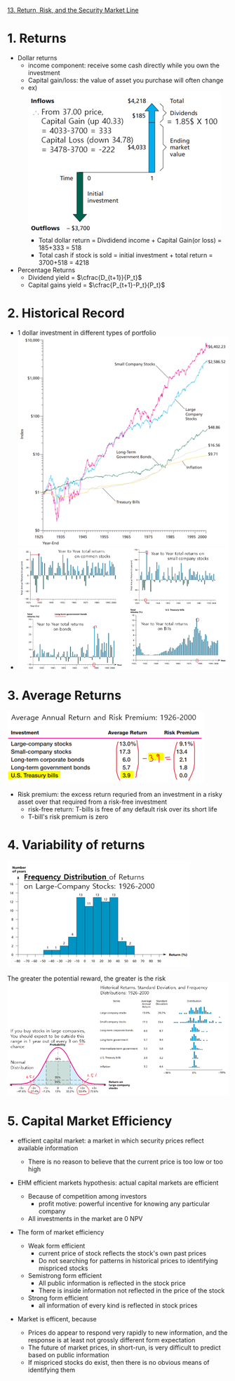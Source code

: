 [13. Return, Risk, and the Security Market Line](13.%20Return,%20Risk,%20and%20the%20Security%20Market%20Line.md)
# 1. Returns
- Dollar returns
	- income component: receive some cash directly while you own the investment
	- Capital gain/loss: the value of asset you purchase will often change
	- ex) ![](resource/Pasted%20image%2020231228175556.png)
		- Total dollar return = Divdidend income + Capital Gain(or loss) = 185+333 = 518
		- Total cash if stock is sold = initial investment + total return = 3700+518 = 4218
- Percentage Returns
	- Dividend yield = $\cfrac{D_{t+1}}{P_t}$
	- Capital gains yield = $\cfrac{P_{t+1}-P_t}{P_t}$

# 2. Historical Record
- 1 dollar investment in different types of portfolio ![](resource/Pasted%20image%2020231228180043.png)
- ![](resource/Pasted%20image%2020231228181042.png)

# 3. Average Returns

![](resource/Pasted%20image%2020231228181943.png)

- Risk premium: the excess return requried from an investment in a risky asset over that required from a risk-free investment
	- risk-free return: T-bills is free of any default risk over its short life
	- T-bill's risk premium is zero

# 4. Variability of returns

![](resource/Pasted%20image%2020231228182536.png)

The greater the potential reward, the greater is the risk
![](resource/Pasted%20image%2020231228183246.png)

# 5. Capital Market Efficiency

- efficient capital market: a market in which security prices reflect available information
	- There is no reason to believe that the current price is too low or too high
- EHM efficient markets hypothesis: actual capital markets are efficient
	- Because of competition among investors
		- profit motive: powerful incentive for knowing any particular company
	- All investments in the market are 0 NPV 

- The form of market efficiency
	- Weak form efficient
		- current price of stock reflects the stock's own past prices
		- Do not searching for patterns in historical prices to identifying mispriced stocks
	- Semistrong form efficient
		- All public information is reflected in the stock price
		- There is inside information not reflected in the price of the stock
	- Strong form efficient
		- all information of every kind is reflected in stock prices
- Market is efficent, because
	- Prices do appear to respond very rapidly to new information, and the response is at least not grossly different form expectation
	- The future of market prices, in short-run, is very difficult to predict based on public information
	- If mispriced stocks do exist, then there is no obvious means of identifying them